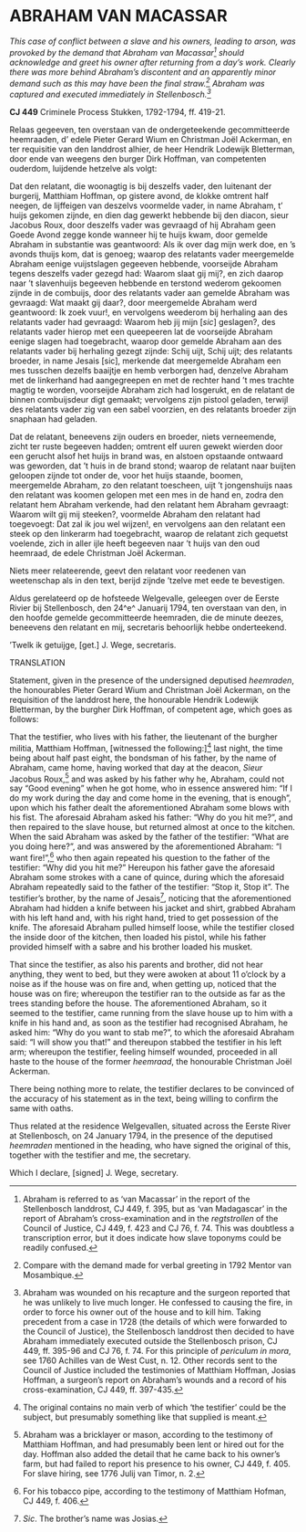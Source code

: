 # ABRAHAM VAN MACASSAR

*This case of conflict between a slave and his owners, leading to arson, was provoked by the demand that Abraham van Macassar[^1] should acknowledge and greet his owner after returning from a day’s work. Clearly there was more behind Abraham’s discontent and an apparently minor demand such as this may have been the final straw.[^2] Abraham was captured and executed immediately in Stellenbosch.[^3]*

**CJ 449** Criminele Process Stukken, 1792-1794, ff. 419-21.

Relaas gegeeven, ten overstaan van de ondergeteekende gecommitteerde heemraaden, d’ edele Pieter Gerard Wium en Christman Joël Ackerman, en ter requisitie van den landdrost alhier, de heer Hendrik Lodewijk Bletterman, door ende van weegens den burger Dirk Hoffman, van competenten ouderdom, luijdende hetzelve als volgt:

Dat den relatant, die woonagtig is bij deszelfs vader, den luitenant der burgerij, Matthiam Hoffman, op gistere avond, de klokke omtrent half neegen, de lijffeigen van deszelvs voormelde vader, in name Abraham, t’ huijs gekomen zijnde, en dien dag gewerkt hebbende bij den diacon, sieur Jacobus Roux, door deszelfs vader was gevraagd of hij Abraham geen Goede Avond zegge konde wanneer hij te huijs kwam, door gemelde Abraham in substantie was geantwoord: Als ik over dag mijn werk doe, en ’s avonds thuijs kom, dat is genoeg; waarop des relatants vader meergemelde Abraham eenige vuijstslagen gegeeven hebbende, voorseijde Abraham tegens deszelfs vader gezegd had: Waarom slaat gij mij?, en zich daarop naar ’t slavenhuijs begeeven hebbende en terstond wederom gekoomen zijnde in de combuijs, door des relatants vader aan gemelde Abraham was gevraagd: Wat maakt gij daar?, door meergemelde Abraham werd geantwoord: Ik zoek vuur!, en vervolgens weederom bij herhaling aan des relatants vader had gevraagd: Waarom heb jij mijn \[*sic*\] geslagen?, des relatants vader hierop met een queepeeren lat de voorseijde Abraham eenige slagen had toegebracht, waarop door gemelde Abraham aan des relatants vader bij herhaling gezegt zijnde: Schij uijt, Schij uijt; des relatants broeder, in name Jesais \[sic\], merkende dat meergemelde Abraham een mes tusschen dezelfs baaijtje en hemb verborgen had, denzelve Abraham met de linkerhand had aangegreepen en met de rechter hand ’t mes trachte magtig te worden, voorseijde Abraham zich had losgerukt, en de relatant de binnen combuijsdeur digt gemaakt; vervolgens zijn pistool geladen, terwijl des relatants vader zig van een sabel voorzien, en des relatants broeder zijn snaphaan had geladen.

Dat de relatant, beneevens zijn ouders en broeder, niets verneemende, zicht ter ruste begeeven hadden; omtrent elf uuren gewekt wierden door een gerucht alsof het huijs in brand was, en alstoen opstaande ontwaard was geworden, dat ’t huis in de brand stond; waarop de relatant naar buijten geloopen zijnde tot onder de, voor het huijs staande, boomen, meergemelde Abraham, zo den relatant toescheen, uijt ’t jongenshuijs naas den relatant was koomen gelopen met een mes in de hand en, zodra den relatant hem Abraham verkende, had den relatant hem Abraham gevraagt: Waarom wilt gij mij steeken?, voormelde Abraham den relatant had toegevoegt: Dat zal ik jou wel wijzen!, en vervolgens aan den relatant een steek op den linkerarm had toegebracht, waarop de relatant zich gequetst voelende, zich in aller ijle heeft begeeven naar ’t huijs van den oud heemraad, de edele Christman Joël Ackerman.

Niets meer relateerende, geevt den relatant voor reedenen van weetenschap als in den text, berijd zijnde ’tzelve met eede te bevestigen.

Aldus gerelateerd op de hofsteede Welgevalle, geleegen over de Eerste Rivier bij Stellenbosch, den 24^e^ Januarij 1794, ten overstaan van den, in den hoofde gemelde gecommitteerde heemraden, die de minute deezes, beneevens den relatant en mij, secretaris behoorlijk hebbe onderteekend.

’Twelk ik getuijge, \[get.\] J. Wege, secretaris.

TRANSLATION

Statement, given in the presence of the undersigned deputised *heemraden*, the honourables Pieter Gerard Wium and Christman Joël Ackerman, on the requisition of the landdrost here, the honourable Hendrik Lodewijk Bletterman, by the burgher Dirk Hoffman, of competent age, which goes as follows:

That the testifier, who lives with his father, the lieutenant of the burgher militia, Matthiam Hoffman, \[witnessed the following:\][^4] last night, the time being about half past eight, the bondsman of his father, by the name of Abraham, came home, having worked that day at the deacon, *Sieur* Jacobus Roux,[^5] and was asked by his father why he, Abraham, could not say “Good evening” when he got home, who in essence answered him: “If I do my work during the day and come home in the evening, that is enough”, upon which his father dealt the aforementioned Abraham some blows with his fist. The aforesaid Abraham asked his father: “Why do you hit me?”, and then repaired to the slave house, but returned almost at once to the kitchen. When the said Abraham was asked by the father of the testifier: “What are you doing here?”, and was answered by the aforementioned Abraham: “I want fire!”,[^6] who then again repeated his question to the father of the testifier: “Why did you hit me?” Hereupon his father gave the aforesaid Abraham some strokes with a cane of quince, during which the aforesaid Abraham repeatedly said to the father of the testifier: “Stop it, Stop it”. The testifier’s brother, by the name of Jesais[^7], noticing that the aforementioned Abraham had hidden a knife between his jacket and shirt, grabbed Abraham with his left hand and, with his right hand, tried to get possession of the knife. The aforesaid Abraham pulled himself loose, while the testifier closed the inside door of the kitchen, then loaded his pistol, while his father provided himself with a sabre and his brother loaded his musket.

That since the testifier, as also his parents and brother, did not hear anything, they went to bed, but they were awoken at about 11 o’clock by a noise as if the house was on fire and, when getting up, noticed that the house was on fire; whereupon the testifier ran to the outside as far as the trees standing before the house. The aforementioned Abraham, so it seemed to the testifier, came running from the slave house up to him with a knife in his hand and, as soon as the testifier had recognised Abraham, he asked him: “Why do you want to stab me?”, to which the aforesaid Abraham said: “I will show you that!” and thereupon stabbed the testifier in his left arm; whereupon the testifier, feeling himself wounded, proceeded in all haste to the house of the former *heemraad*, the honourable Christman Joël Ackerman.

There being nothing more to relate, the testifier declares to be convinced of the accuracy of his statement as in the text, being willing to confirm the same with oaths.

Thus related at the residence Welgevallen, situated across the Eerste River at Stellenbosch, on 24 January 1794, in the presence of the deputised *heemraden* mentioned in the heading, who have signed the original of this, together with the testifier and me, the secretary.

Which I declare, \[signed\] J. Wege, secretary.

[^1]: Abraham is referred to as ‘van Macassar’ in the report of the Stellenbosch landdrost, CJ 449, f. 395, but as ‘van Madagascar’ in the report of Abraham’s cross-examination and in the *regtstrollen* of the Council of Justice, CJ 449, f. 423 and CJ 76, f. 74. This was doubtless a transcription error, but it does indicate how slave toponyms could be readily confused.

[^2]: Compare with the demand made for verbal greeting in 1792 Mentor van Mosambique.

[^3]: Abraham was wounded on his recapture and the surgeon reported that he was unlikely to live much longer. He confessed to causing the fire, in order to force his owner out of the house and to kill him. Taking precedent from a case in 1728 (the details of which were forwarded to the Council of Justice), the Stellenbosch landdrost then decided to have Abraham immediately executed outside the Stellenbosch prison, CJ 449, ff. 395-96 and CJ 76, f. 74. For this principle of *periculum in mora*, see 1760 Achilles van de West Cust, n. 12. Other records sent to the Council of Justice included the testimonies of Matthiam Hoffman, Josias Hoffman, a surgeon’s report on Abraham’s wounds and a record of his cross-examination, CJ 449, ff. 397-435.

[^4]:  The original contains no main verb of which ‘the testifier’ could be the subject, but presumably something like that supplied is meant.

[^5]:  Abraham was a bricklayer or mason, according to the testimony of Matthiam Hoffman, and had presumably been lent or hired out for the day. Hoffman also added the detail that he came back to his owner’s farm, but had failed to report his presence to his owner, CJ 449, f. 405. For slave hiring, see 1776 Julij van Timor, n. 2.

[^6]:  For his tobacco pipe, according to the testimony of Matthiam Hofman, CJ 449, f. 406.

[^7]:  *Sic*. The brother’s name was Josias.
